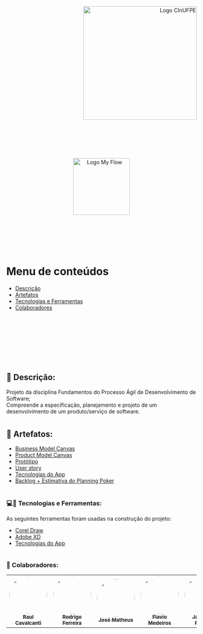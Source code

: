 
<div align="right">
 <img src="https://portal.cin.ufpe.br/wp-content/uploads/2020/07/Horizontal-Vermelho-Logotipo-CIn-UFPE.png" width="300px;" alt="Logo CInUFPE"/>
 </div>

#
&nbsp;


&nbsp;
<div align="center">
 <img src="https://user-images.githubusercontent.com/32085246/98466691-f21e5680-21af-11eb-8edc-47339d819d4c.jpeg" width="150px;" alt="Logo My Flow"/>
 </div>

&nbsp;


&nbsp;


&nbsp;
#
Menu de conteúdos
=================
<!--ts-->
   * [Descrição](#-descrição)
   * [Artefatos](#-artefatos)
   * [Tecnologias e Ferramentas](#-tecnologias-e-Ferramentas)
   * [Colaboradores](#-colaboradores)
<!--te-->
&nbsp;


&nbsp;


&nbsp;


&nbsp;
#
## 📄 Descrição:
<p>Projeto da disciplina Fundamentos do Processo Ágil de Desenvolvimento de Software; <br /> Compreende a especificação, planejamento e projeto de um desenvolvimento de um produto/serviço de software.<p>

#
#

## 📂 Artefatos:

- [Business Model Canvas](https://github.com/28Rasc/TodoCin/blob/main/Artefatos/Canvas/Business%20Model%20Canvas%20v1.pdf)
- [Product Model Canvas](https://github.com/28Rasc/TodoCin/blob/main/Artefatos/Canvas/Project%20Model%20Canvas%20-%20My%20Flow%20-%20A%20To%20do%20List%20application.png)
- [Protótipo](https://github.com/28Rasc/TodoCin/tree/main/Artefatos/Prot%C3%B3tipo)
- [User story](https://docs.google.com/spreadsheets/d/1w6ie1Jk8YobnnBA-XYN7AtGt7mHJ9QJYFq2GxHluB5k/edit?usp=sharing)
- [Tecnologias do App](https://github.com/28Rasc/TodoCin/blob/main/Artefatos/Tecnologias%20-%20My%20Flow.pdf)
- [Backlog + Estimativa do Planning Poker](https://github.com/28Rasc/TodoCin/tree/main/Artefatos/PlanningPoker-Backlog)

#
#


### 💻🔧 Tecnologias e Ferramentas:

As seguintes ferramentas foram usadas na construção do projeto:

- [Corel Draw](https://www.coreldraw.com/br/product/coreldraw/?segid=perp&topnav=false&sourceid=cdgs2020-xx-ppc_brkws-emea&x-vehicle=ppc_brkws&gclid=CjwKCAiAqJn9BRB0EiwAJ1SztVYHH1gsyd609tTEZ229ih9MMDD00uwmmo7dAbBJzpk_z0poTaE0NBoCW_gQAvD_BwE)
- [Adobe XD](https://www.adobe.com/br/products/xd.html)
- [Tecnologias do App](https://github.com/28Rasc/TodoCin/blob/main/Artefatos/Tecnologias%20-%20My%20Flow.pdf)

#
#

### 👊 Colaboradores:

<table>
  <tr>
    <td align="center"><a href="https://gist.github.com/28Rasc">
    <img style="border-radius: 50%;" src="https://avatars2.githubusercontent.com/u/32085246?s=460&u=552e76d157c47ed57db37564c032421bbbe543cb&v=4" width="100px;" alt=""/><br /><sub><b>Raul Cavalcanti</b></sub></a><br /><a href="https://gist.github.com/28Rasc" title=""></a></td>
    <td align="center"><a href="https://github.com/Rodrigofds">
    <img style="border-radius: 50%;" src="https://avatars1.githubusercontent.com/u/44547208?s=460&v=4" width="100px;" alt=""/><br /><sub><b>Rodrigo Ferreira</b></sub></a><br /><a href="https://github.com/Rodrigofds" title=""></a></td>
    <td align="center"><a href="https://github.com/matheuslima25"><img style="border-radius: 50%;" src="https://avatars1.githubusercontent.com/u/43037909?s=400&u=b08aa5459a943537871827997d9207fef0e69f1b&v=4" width="100px;" alt=""/><br /><sub><b>José Matheus</b></sub></a><br /><a href="https://github.com/matheuslima25" title=""></a></td>
    <td align="center"><a href="https://github.com/flaviosmedeiros"><img style="border-radius: 50%;" src="https://avatars3.githubusercontent.com/u/30264859?s=400&u=cf7ae4d013f431d2130f93eda836736a4e2b29f8&v=4" width="100px;" alt=""/><br /><sub><b>Flavio Medeiros</b></sub></a><br /><a href="https://github.com/flaviosmedeiros" title=""></a></td>
    <td align="center"><a href="https://github.com/jameson-rds">
    <img style="border-radius: 50%;" src="https://avatars1.githubusercontent.com/u/73724711?s=400&u=0b5a8eb0d02103fee135314d4bb1ec797ace9e3f&v=4" width="100px;" alt=""/><br /><sub><b>Jameson Ribeiro</b></sub></a><br /><a href="https://github.com/jameson-rds" title=""></a></td>
  </tr>



